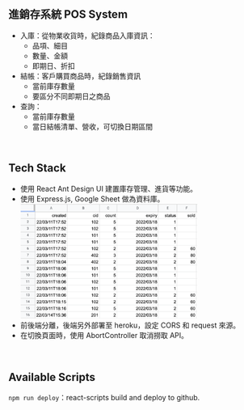 ## 進銷存系統 POS System

- 入庫：從物業收貨時，紀錄商品入庫資訊：
  - 品項、細目
  - 數量、金額
  - 即期日、折扣
- 結帳：客戶購買商品時，紀錄銷售資訊
  - 當前庫存數量
  - 要區分不同即期日之商品
- 查詢：
  - 當前庫存數量
  - 當日結帳清單、營收，可切換日期區間

<br>

## Tech Stack

- 使用 React Ant Design UI 建置庫存管理、進貨等功能。
- 使用 Express.js, Google Sheet 做為資料庫。
  <div >
    <img src="./src/static/sheet2.png" width="350">
  </div >
- 前後端分離，後端另外部署至 heroku，設定 CORS 和 request 來源。
- 在切換頁面時，使用 AbortController 取消撈取 API。

<br>

## Available Scripts

`npm run deploy`：react-scripts build and deploy to github.
